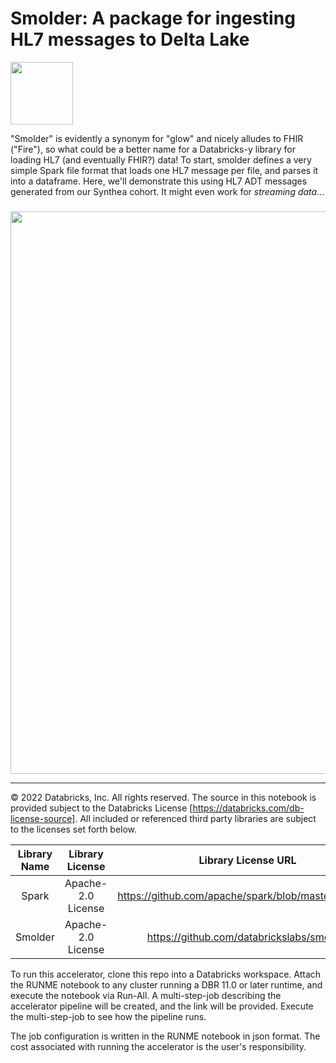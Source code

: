 # Smolder: A package for ingesting HL7 messages to Delta Lake
<img src="https://drive.google.com/uc?export=view&id=1CEptCFInlQRfrgW2ZQyl09KlntdAmK34" width=100>

"Smolder" is evidently a synonym for "glow" and nicely alludes to FHIR ("Fire"), so what could be a better name for a Databricks-y library for loading HL7 (and eventually FHIR?) data! To start, smolder defines a very simple Spark file format that loads one HL7 message per file, and parses it into a dataframe. Here, we'll demonstrate this using HL7 ADT messages generated from our Synthea cohort. It might even work for _streaming data_...


<div style="text-align: center; line-height: 0; padding-top: 9px;">
<img src="https://databricks.com/wp-content/uploads/2021/01/blog-image-ehr-in-rt-1.jpg" width=900>
</div>

___

&copy; 2022 Databricks, Inc. All rights reserved. The source in this notebook is provided subject to the Databricks License [https://databricks.com/db-license-source].  All included or referenced third party libraries are subject to the licenses set forth below.

|Library Name|Library License|Library License URL|Library Source URL| 
| :-: | :-:| :-: | :-:|
| Spark|Apache-2.0 License | https://github.com/apache/spark/blob/master/LICENSE | https://github.com/apache/spark  |
|Smolder |Apache-2.0 License| https://github.com/databrickslabs/smolder | https://github.com/databrickslabs/smolder/blob/master/LICENSE|

To run this accelerator, clone this repo into a Databricks workspace. Attach the RUNME notebook to any cluster running a DBR 11.0 or later runtime, and execute the notebook via Run-All. A multi-step-job describing the accelerator pipeline will be created, and the link will be provided. Execute the multi-step-job to see how the pipeline runs.

The job configuration is written in the RUNME notebook in json format. The cost associated with running the accelerator is the user's responsibility.
